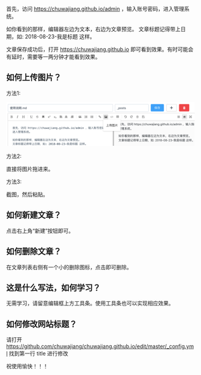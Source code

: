 
首先，访问 https://chuwajiang.github.io/admin ，输入账号密码，进入管理系统。

如你看到的那样，编辑器左边为文本，右边为文章预览。
文章标题记得带上日期，如: 2018-08-23-我是标题 这样。

文章保存成功后，打开 https://chuwajiang.github.io 即可看到效果。有时可能会有延时，需要等一两分钟才能看到效果。


## 如何上传图片？

 方法1:
  
![图片](https://raw.githubusercontent.com/chuwajiang/blog/gh-pages/media/201708271043272.png)
 
 方法2:

 直接将图片拖进来。 

 方法3:
 
 截图，然后粘贴。

## 如何新建文章？

点击右上角“新建”按钮即可。

## 如何删除文章？

在文章列表右侧有一个小的删除图标，点击即可删除。

## 这是什么写法，如何学习？

无需学习，请留意编辑框上方工具条。使用工具条也可以实现相应效果。

## 如何修改网站标题？

请打开 https://github.com/chuwajiang/chuwajiang.github.io/edit/master/_config.yml 找到第一行 title 进行修改

祝使用愉快！！！